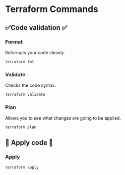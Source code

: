 # Terraform Commands

## ✅Code validation ✅

### Format

Reformats your code cleanly.

```bash
terraform fmt
```

### Validate

Checks the code syntax.

```bash
terraform validate
```

### Plan

Allows you to see what changes are going to be applied.

```bash
terraform plan
```

## 🔄 Apply code 🔄

### Apply

```bash
terraform apply
```
